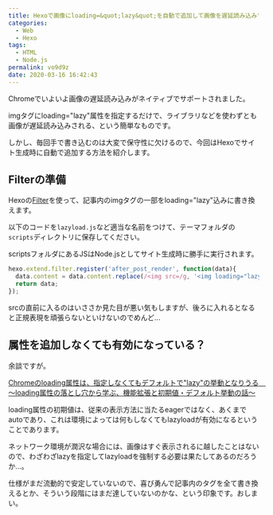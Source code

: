 ```yaml
---
title: Hexoで画像にloading=&quot;lazy&quot;を自動で追加して画像を遅延読み込みする
categories:
  - Web
  - Hexo
tags:
  - HTML
  - Node.js
permalink: vo9d9z
date: 2020-03-16 16:42:43
---
```


Chromeでいよいよ画像の遅延読み込みがネイティブでサポートされました。

imgタグにloading="lazy"属性を指定するだけで、ライブラリなどを使わずとも画像が遅延読み込みされる、という簡単なものです。

しかし、毎回手で書き込むのは大変で保守性に欠けるので、今回はHexoでサイト生成時に自動で追加する方法を紹介します。

## Filterの準備

Hexoの[Filter](https://hexo.io/api/filter.html)を使って、記事内のimgタグの一部をloading="lazy"込みに書き換えます。

以下のコードを`lazyload.js`など適当な名前をつけて、テーマフォルダの`scripts`ディレクトリに保存してください。

scriptsフォルダにあるJSはNode.jsとしてサイト生成時に勝手に実行されます。


```javascript
hexo.extend.filter.register('after_post_render', function(data){
  data.content = data.content.replace(/<img src=/g, '<img loading="lazy" src=');
  return data;
});
```

srcの直前に入るのはいささか見た目が悪い気もしますが、後ろに入れるとなると正規表現を頑張らないといけないのでめんど...


## 属性を追加しなくても有効になっている？

余談ですが。

[Chromeのloading属性は、指定しなくてもデフォルトで"lazy"の挙動となりうる　～loading属性の落とし穴から学ぶ、機能拡張と初期値・デフォルト挙動の話～](https://qiita.com/spaceonly/items/9d9b3fe46e43524a535a)

loading属性の初期値は、従来の表示方法に当たるeagerではなく、あくまでautoであり、これは環境によっては何もしなくてもlazyloadが有効になるということであります。

ネットワーク環境が潤沢な場合には、画像はすぐ表示されるに越したことはないので、わざわざlazyを指定してlazyloadを強制する必要は果たしてあるのだろうか...。

仕様がまだ流動的で安定していないので、喜び勇んで記事内のタグを全て書き換えるとか、そういう段階にはまだ達していないのかな、という印象です。おしまい。
